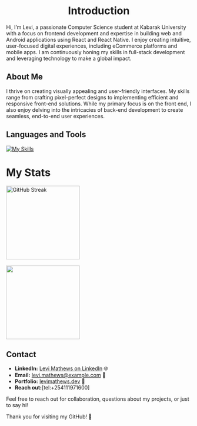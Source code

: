 <h1 align="center"
 Hi there 👋
# Levi Mathews - Front End Developer 👨‍💻

## Introduction
Hi, I’m Levi, a passionate Computer Science student at Kabarak University with a focus on frontend development and expertise in building web and Android applications using React and React Native. I enjoy creating intuitive, user-focused digital experiences, including eCommerce platforms and mobile apps. I am continuously honing my skills in full-stack development and leveraging technology to make a global impact.

## About Me
I thrive on creating visually appealing and user-friendly interfaces. My skills range from crafting pixel-perfect designs to implementing efficient and responsive front-end solutions. While my primary focus is on the front end, I also enjoy delving into the intricacies of back-end development to create seamless, end-to-end user experiences.

## Languages and Tools
[![My Skills](https://skillicons.dev/icons?i=js,html,css,react,mongo,tailwind,firebase,kotlin,nextjs,nodejs,postgres,sass,ts,vite)](https://skillicons.dev)


<div>
 <h1>My Stats</h1>
 <a href="https://git.io/streak-stats">
  <img height="200" align="center" src="https://streak-stats.demolab.com?user=math3wsl3vi" alt="GitHub Streak" />
 </a>
 <br><br>
 <a href="https://github.com/anuraghazra/convoychat">
  <img height="200" align="center" src="https://github-readme-stats.vercel.app/api/top-langs?username=math3wsl3vi&layout=compact&langs_count=8&card_width=320" />
</a>
</div>




## Contact
- **LinkedIn:** [Levi Mathews on LinkedIn](https://bit.ly/3WB0gsX) 🌐
- **Email:** [levi.mathews@example.com](mailto:kmathewslevi@gmail.com) 📧
- **Portfolio:** [levimathews.dev](https://math3wsl3vi.github.io/mathews-portfolio/) 💼
- **Reach out:**[tel:+254111971600]

Feel free to reach out for collaboration, questions about my projects, or just to say hi!

Thank you for visiting my GitHub! 🚀
